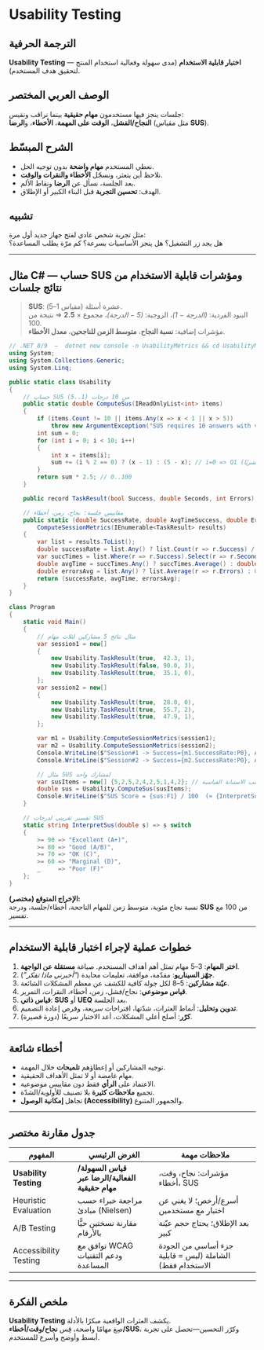# **Usability Testing**

## الترجمة الحرفية  
**Usability Testing** — **اختبار قابلية الاستخدام** (مدى سهولة وفعالية استخدام المنتج لتحقيق هدف المستخدم).

## الوصف العربي المختصر  
جلسات ينجز فيها مستخدمون **مهام حقيقية** بينما نراقب ونقيس:  
**النجاح/الفشل**، **الوقت على المهمة**، **الأخطاء**، و**الرضا** (مثل مقياس **SUS**).

## الشرح المبسّط  
- نعطي المستخدم **مهام واضحة** بدون توجيه الحل.  
- نلاحظ أين يتعثر، ونسجّل **الأخطاء والنقرات والوقت**.  
- بعد الجلسة، نسأل عن **الرضا** ونقاط الألم.  
- الهدف: **تحسين التجربة** قبل البناء الكبير أو الإطلاق.

## تشبيه  
مثل تجربة شخص عادي لفتح جهاز جديد أول مرة:  
هل يجد زر التشغيل؟ هل ينجز الأساسيات بسرعة؟ كم مرّة يطلب المساعدة؟

---

## مثال C# — حساب **SUS** ومؤشرات قابلية الاستخدام من نتائج جلسات

> **SUS**: عشرة أسئلة (مقياس 1–5).  
> البنود الفردية: *(الدرجة − 1)*، الزوجية: *(5 − الدرجة)*، مجموع × **2.5** ⇒ نتيجة من 100.  
> مؤشرات إضافية: **نسبة النجاح**، **متوسط الزمن للناجحين**، **معدل الأخطاء**.

```csharp
// .NET 8/9  —  dotnet new console -n UsabilityMetrics && cd UsabilityMetrics
using System;
using System.Collections.Generic;
using System.Linq;

public static class Usability
{
    // حساب SUS من 10 درجات (1..5)
    public static double ComputeSus(IReadOnlyList<int> items)
    {
        if (items.Count != 10 || items.Any(x => x < 1 || x > 5))
            throw new ArgumentException("SUS requires 10 answers with values 1..5");
        int sum = 0;
        for (int i = 0; i < 10; i++)
        {
            int x = items[i];
            sum += (i % 2 == 0) ? (x - 1) : (5 - x); // i=0 => Q1 (فردي بشريًا)
        }
        return sum * 2.5; // 0..100
    }

    public record TaskResult(bool Success, double Seconds, int Errors);

    // مقاييس جلسة: نجاح، زمن، أخطاء
    public static (double SuccessRate, double AvgTimeSuccess, double ErrorsPerSession)
        ComputeSessionMetrics(IEnumerable<TaskResult> results)
    {
        var list = results.ToList();
        double successRate = list.Any() ? list.Count(r => r.Success) / (double)list.Count : 0;
        var succTimes = list.Where(r => r.Success).Select(r => r.Seconds).ToList();
        double avgTime = succTimes.Any() ? succTimes.Average() : double.NaN;
        double errorsAvg = list.Any() ? list.Average(r => r.Errors) : 0;
        return (successRate, avgTime, errorsAvg);
    }
}

class Program
{
    static void Main()
    {
        // مثال نتائج 5 مشاركين لثلاث مهام
        var session1 = new[]
        {
            new Usability.TaskResult(true,  42.3, 1),
            new Usability.TaskResult(false, 90.0, 3),
            new Usability.TaskResult(true,  35.1, 0),
        };
        var session2 = new[]
        {
            new Usability.TaskResult(true,  28.0, 0),
            new Usability.TaskResult(true,  55.7, 2),
            new Usability.TaskResult(true,  47.9, 1),
        };

        var m1 = Usability.ComputeSessionMetrics(session1);
        var m2 = Usability.ComputeSessionMetrics(session2);
        Console.WriteLine($"Session#1 -> Success={m1.SuccessRate:P0}, AvgTime={m1.AvgTimeSuccess:F1}s, Errors/Session={m1.ErrorsPerSession:F2}");
        Console.WriteLine($"Session#2 -> Success={m2.SuccessRate:P0}, AvgTime={m2.AvgTimeSuccess:F1}s, Errors/Session={m2.ErrorsPerSession:F2}");

        // مثال SUS لمشارك واحد
        var susItems = new[] {5,2,5,2,4,2,5,1,4,2}; // قيم 1..5 حسب الاستبانة القياسية
        double sus = Usability.ComputeSus(susItems);
        Console.WriteLine($"SUS Score = {sus:F1} / 100  (≈ {InterpretSus(sus)})");
    }

    // تفسير تقريبي لدرجات SUS
    static string InterpretSus(double s) => s switch
    {
        >= 90 => "Excellent (A+)",
        >= 80 => "Good (A/B)",
        >= 70 => "OK (C)",
        >= 60 => "Marginal (D)",
        _     => "Poor (F)"
    };
}
```

**الإخراج المتوقع (مختصر):**  
نسبة نجاح مئوية، متوسط زمن للمهام الناجحة، أخطاء/جلسة، ودرجة **SUS** من 100 مع تفسير.

---

## خطوات عملية لإجراء اختبار قابلية الاستخدام
1. **اختر المهام**: 3–5 مهام تمثل أهم أهداف المستخدم. صياغة **مستقلة عن الواجهة**.  
2. **جهّز السيناريو**: مقدّمة، موافقة، تعليمات محايدة (*“أخبرني ماذا تفكر”*).  
3. **عيّنة مشاركين**: 5–8 لكل جولة كافية للكشف عن معظم المشكلات الشائعة.  
4. **قياس موضوعي**: نجاح/فشل، زمن، أخطاء، النقرات، التمرير.  
5. **قياس ذاتي**: **SUS** أو **UEQ** بعد الجلسة.  
6. **تدوين وتحليل**: أنماط العثرات، شدّتها، اقتراحات سريعة، وفرص إعادة التصميم.  
7. **كرّر**: أصلح أعلى المشكلات، أعد الاختبار سريعًا (دورة قصيرة).

---

## أخطاء شائعة
- توجيه المشاركين أو إعطاؤهم **تلميحات** خلال المهمة.  
- مهام غامضة أو لا تمثل الأهداف الحقيقية.  
- الاعتماد على **الرأي** فقط دون مقاييس موضوعية.  
- تجميع **ملاحظات كثيرة** بلا تصنيف للأولوية/الشدّة.  
- تجاهل **إمكانية الوصول (Accessibility)** والجمهور المتنوع.

---

## جدول مقارنة مختصر

| المفهوم | الغرض الرئيسي | ملاحظات مهمة |
|---|---|---|
| **Usability Testing** | **قياس السهولة/الفعالية/الرضا عبر مهام حقيقية** | مؤشرات: نجاح، وقت، أخطاء، SUS |
| Heuristic Evaluation | مراجعة خبراء حسب مبادئ (Nielsen) | أسرع/أرخص؛ لا يغني عن اختبار مع مستخدمين |
| A/B Testing | مقارنة نسختين حيًّا بالأرقام | بعد الإطلاق؛ يحتاج حجم عيّنة كبير |
| Accessibility Testing | توافق مع WCAG ودعم التقنيات المساعدة | جزء أساسي من الجودة الشاملة (ليس = قابلية الاستخدام فقط) |

---

## ملخص الفكرة  
**Usability Testing** يكشف العثرات الواقعية مبكرًا بالأدلة.  
صِغ مهامًا واضحة، قِس **نجاح/وقت/أخطاء/SUS**، وكرّر التحسين—تحصل على تجربة أبسط وأوضح وأسرع للمستخدم.
